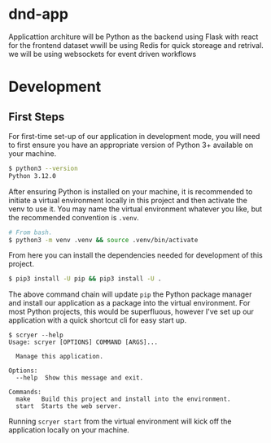 # dnd-app

Applicattion architure will be Python as the backend using Flask with react for the frontend
dataset wwill be using Redis for quick storeage and retrival.
we will be using websockets for event driven workflows

# Development #

## First Steps ##
For first-time set-up of our application in development mode, you will
need to first ensure you have an appropriate version of Python 3+
available on your machine.

```bash
$ python3 --version
Python 3.12.0
```

After ensuring Python is installed on your machine, it is recommended
to initiate a virtual environment locally in this project and then
activate the venv to use it. You may name the virtual environment
whatever you like, but the recommended convention is `.venv`.

```bash
# From bash.
$ python3 -m venv .venv && source .venv/bin/activate
```

From here you can install the dependencies needed for development of
this project.

```bash
$ pip3 install -U pip && pip3 install -U .
```

The above command chain will update `pip` the Python package manager
and install our application as a package into the virtual environment.
For most Python projects, this would be superfluous, however I've
set up our application with a quick shortcut cli for easy start up.

```
$ scryer --help
Usage: scryer [OPTIONS] COMMAND [ARGS]...

  Manage this application.

Options:
  --help  Show this message and exit.

Commands:
  make   Build this project and install into the environment.
  start  Starts the web server.
```

Running `scryer start` from the virtual environment will kick off the
application locally on your machine.
